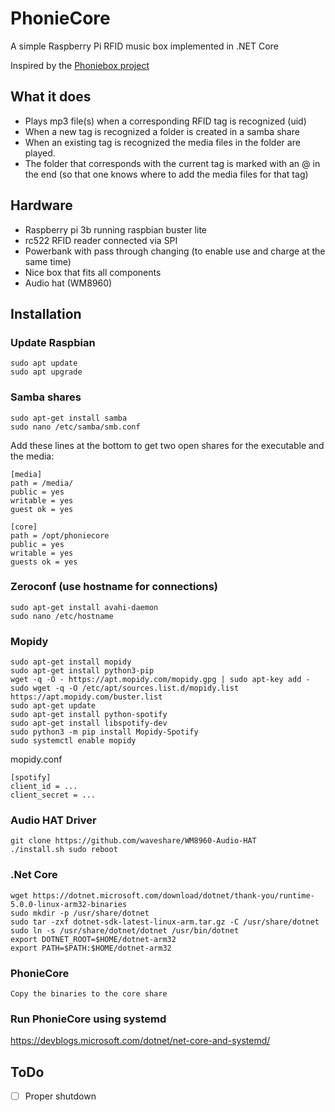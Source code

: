 # PhonieCore
A simple Raspberry Pi RFID music box implemented in .NET Core 

Inspired by the [Phoniebox project](http://phoniebox.de)

## What it does
- Plays mp3 file(s) when a corresponding RFID tag is recognized (uid)
- When a new tag is recognized a folder is created in a samba share
- When an existing tag is recognized the media files in the folder are played. 
- The folder that corresponds with the current tag is marked with an @ in the end (so that one knows where to add the media files for that tag)

## Hardware
- Raspberry pi 3b running raspbian buster lite
- rc522 RFID reader connected via SPI
- Powerbank with pass through changing (to enable use and charge at the same time)
- Nice box that fits all components
- Audio hat (WM8960)

## Installation
### Update Raspbian
```
sudo apt update
sudo apt upgrade
```

### Samba shares
```
sudo apt-get install samba
sudo nano /etc/samba/smb.conf
```
Add these lines at the bottom to get two open shares for the executable and the media:
```
[media]
path = /media/
public = yes
writable = yes
guest ok = yes

[core]
path = /opt/phoniecore
public = yes
writable = yes
guests ok = yes
```

### Zeroconf (use hostname for connections) 
```
sudo apt-get install avahi-daemon
sudo nano /etc/hostname
```

### Mopidy
```
sudo apt-get install mopidy
sudo apt-get install python3-pip
wget -q -O - https://apt.mopidy.com/mopidy.gpg | sudo apt-key add -
sudo wget -q -O /etc/apt/sources.list.d/mopidy.list https://apt.mopidy.com/buster.list
sudo apt-get update
sudo apt-get install python-spotify
sudo apt-get install libspotify-dev
sudo python3 -m pip install Mopidy-Spotify
sudo systemctl enable mopidy
```
mopidy.conf
```
[spotify]
client_id = ...
client_secret = ...
```

### Audio HAT Driver
```
git clone https://github.com/waveshare/WM8960-Audio-HAT
./install.sh sudo reboot
```

### .Net Core
```
wget https://dotnet.microsoft.com/download/dotnet/thank-you/runtime-5.0.0-linux-arm32-binaries
sudo mkdir -p /usr/share/dotnet
sudo tar -zxf dotnet-sdk-latest-linux-arm.tar.gz -C /usr/share/dotnet
sudo ln -s /usr/share/dotnet/dotnet /usr/bin/dotnet
export DOTNET_ROOT=$HOME/dotnet-arm32
export PATH=$PATH:$HOME/dotnet-arm32
```

### PhonieCore
```
Copy the binaries to the core share
```

### Run PhonieCore using systemd
https://devblogs.microsoft.com/dotnet/net-core-and-systemd/

## ToDo
- [ ] Proper shutdown

